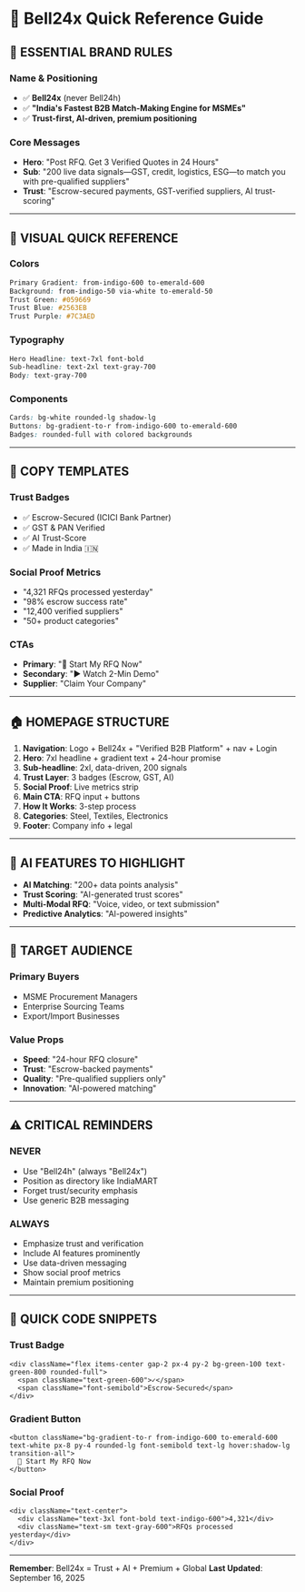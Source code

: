 # 🚀 Bell24x Quick Reference Guide

## 🎯 **ESSENTIAL BRAND RULES**

### **Name & Positioning**
- ✅ **Bell24x** (never Bell24h)
- ✅ **"India's Fastest B2B Match-Making Engine for MSMEs"**
- ✅ **Trust-first, AI-driven, premium positioning**

### **Core Messages**
- **Hero**: "Post RFQ. Get 3 Verified Quotes in 24 Hours"
- **Sub**: "200 live data signals—GST, credit, logistics, ESG—to match you with pre-qualified suppliers"
- **Trust**: "Escrow-secured payments, GST-verified suppliers, AI trust-scoring"

---

## 🎨 **VISUAL QUICK REFERENCE**

### **Colors**
```css
Primary Gradient: from-indigo-600 to-emerald-600
Background: from-indigo-50 via-white to-emerald-50
Trust Green: #059669
Trust Blue: #2563EB
Trust Purple: #7C3AED
```

### **Typography**
```css
Hero Headline: text-7xl font-bold
Sub-headline: text-2xl text-gray-700
Body: text-gray-700
```

### **Components**
```css
Cards: bg-white rounded-lg shadow-lg
Buttons: bg-gradient-to-r from-indigo-600 to-emerald-600
Badges: rounded-full with colored backgrounds
```

---

## 📝 **COPY TEMPLATES**

### **Trust Badges**
- ✅ Escrow-Secured (ICICI Bank Partner)
- ✅ GST & PAN Verified
- ✅ AI Trust-Score
- ✅ Made in India 🇮🇳

### **Social Proof Metrics**
- "4,321 RFQs processed yesterday"
- "98% escrow success rate"
- "12,400 verified suppliers"
- "50+ product categories"

### **CTAs**
- **Primary**: "🚀 Start My RFQ Now"
- **Secondary**: "▶️ Watch 2-Min Demo"
- **Supplier**: "Claim Your Company"

---

## 🏠 **HOMEPAGE STRUCTURE**

1. **Navigation**: Logo + Bell24x + "Verified B2B Platform" + nav + Login
2. **Hero**: 7xl headline + gradient text + 24-hour promise
3. **Sub-headline**: 2xl, data-driven, 200 signals
4. **Trust Layer**: 3 badges (Escrow, GST, AI)
5. **Social Proof**: Live metrics strip
6. **Main CTA**: RFQ input + buttons
7. **How It Works**: 3-step process
8. **Categories**: Steel, Textiles, Electronics
9. **Footer**: Company info + legal

---

## 🤖 **AI FEATURES TO HIGHLIGHT**

- **AI Matching**: "200+ data points analysis"
- **Trust Scoring**: "AI-generated trust scores"
- **Multi-Modal RFQ**: "Voice, video, or text submission"
- **Predictive Analytics**: "AI-powered insights"

---

## 🎯 **TARGET AUDIENCE**

### **Primary Buyers**
- MSME Procurement Managers
- Enterprise Sourcing Teams
- Export/Import Businesses

### **Value Props**
- **Speed**: "24-hour RFQ closure"
- **Trust**: "Escrow-backed payments"
- **Quality**: "Pre-qualified suppliers only"
- **Innovation**: "AI-powered matching"

---

## ⚠️ **CRITICAL REMINDERS**

### **NEVER**
- Use "Bell24h" (always "Bell24x")
- Position as directory like IndiaMART
- Forget trust/security emphasis
- Use generic B2B messaging

### **ALWAYS**
- Emphasize trust and verification
- Include AI features prominently
- Use data-driven messaging
- Show social proof metrics
- Maintain premium positioning

---

## 🚀 **QUICK CODE SNIPPETS**

### **Trust Badge**
```tsx
<div className="flex items-center gap-2 px-4 py-2 bg-green-100 text-green-800 rounded-full">
  <span className="text-green-600">✓</span>
  <span className="font-semibold">Escrow-Secured</span>
</div>
```

### **Gradient Button**
```tsx
<button className="bg-gradient-to-r from-indigo-600 to-emerald-600 text-white px-8 py-4 rounded-lg font-semibold text-lg hover:shadow-lg transition-all">
  🚀 Start My RFQ Now
</button>
```

### **Social Proof**
```tsx
<div className="text-center">
  <div className="text-3xl font-bold text-indigo-600">4,321</div>
  <div className="text-sm text-gray-600">RFQs processed yesterday</div>
</div>
```

---

**Remember**: Bell24x = Trust + AI + Premium + Global
**Last Updated**: September 16, 2025
